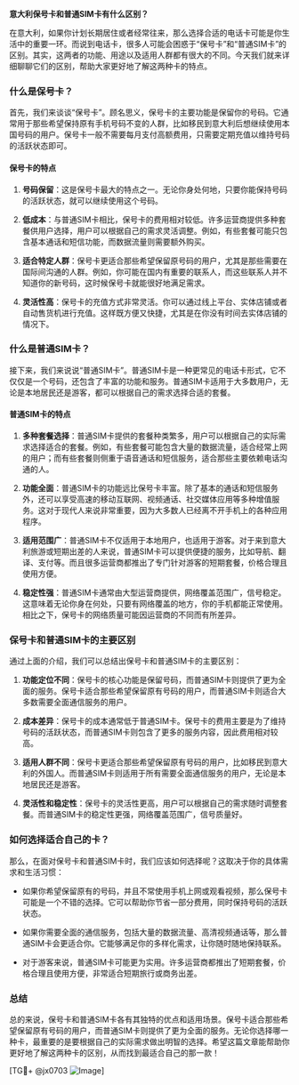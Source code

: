 **意大利保号卡和普通SIM卡有什么区别？**

在意大利，如果你计划长期居住或者经常往来，那么选择合适的电话卡可能是你生活中的重要一环。而说到电话卡，很多人可能会困惑于“保号卡”和“普通SIM卡”的区别。其实，这两者的功能、用途以及适用人群都有很大的不同。今天我们就来详细聊聊它们的区别，帮助大家更好地了解这两种卡的特点。

### 什么是保号卡？

首先，我们来谈谈“保号卡”。顾名思义，保号卡的主要功能是保留你的号码。它通常用于那些希望保持原有手机号码不变的人群，比如移民到意大利后想继续使用本国号码的用户。保号卡一般不需要每月支付高额费用，只需要定期充值以维持号码的活跃状态即可。

#### 保号卡的特点

1. **号码保留**：这是保号卡最大的特点之一。无论你身处何地，只要你能保持号码的活跃状态，就可以继续使用这个号码。
   
2. **低成本**：与普通SIM卡相比，保号卡的费用相对较低。许多运营商提供多种套餐供用户选择，用户可以根据自己的需求灵活调整。例如，有些套餐可能只包含基本通话和短信功能，而数据流量则需要额外购买。

3. **适合特定人群**：保号卡更适合那些希望保留原号码的用户，尤其是那些需要在国际间沟通的人群。例如，你可能在国内有重要的联系人，而这些联系人并不知道你的新号码，这时候保号卡就能很好地满足需求。

4. **灵活性高**：保号卡的充值方式非常灵活。你可以通过线上平台、实体店铺或者自动售货机进行充值。这样既方便又快捷，尤其是在你没有时间去实体店铺的情况下。

### 什么是普通SIM卡？

接下来，我们来说说“普通SIM卡”。普通SIM卡是一种更常见的电话卡形式，它不仅仅是一个号码，还包含了丰富的功能和服务。普通SIM卡适用于大多数用户，无论是本地居民还是游客，都可以根据自己的需求选择合适的套餐。

#### 普通SIM卡的特点

1. **多种套餐选择**：普通SIM卡提供的套餐种类繁多，用户可以根据自己的实际需求选择适合的套餐。例如，有些套餐可能包含大量的数据流量，适合经常上网的用户；而有些套餐则侧重于语音通话和短信服务，适合那些主要依赖电话沟通的人。

2. **功能全面**：普通SIM卡的功能远比保号卡丰富。除了基本的通话和短信服务外，还可以享受高速的移动互联网、视频通话、社交媒体应用等多种增值服务。这对于现代人来说非常重要，因为大多数人已经离不开手机上的各种应用程序。

3. **适用范围广**：普通SIM卡不仅适用于本地用户，也适用于游客。对于来到意大利旅游或短期出差的人来说，普通SIM卡可以提供便捷的服务，比如导航、翻译、支付等。而且很多运营商都推出了专门针对游客的短期套餐，价格合理且使用方便。

4. **稳定性强**：普通SIM卡通常由大型运营商提供，网络覆盖范围广，信号稳定。这意味着无论你身在何处，只要有网络覆盖的地方，你的手机都能正常使用。相比之下，保号卡的网络质量可能因运营商的不同而有所差异。

### 保号卡和普通SIM卡的主要区别

通过上面的介绍，我们可以总结出保号卡和普通SIM卡的主要区别：

1. **功能定位不同**：保号卡的核心功能是保留号码，而普通SIM卡则提供了更为全面的服务。保号卡适合那些希望保留原有号码的用户，而普通SIM卡则适合大多数需要全面通信服务的用户。

2. **成本差异**：保号卡的成本通常低于普通SIM卡。保号卡的费用主要是为了维持号码的活跃状态，而普通SIM卡则包含了更多的服务内容，因此费用相对较高。

3. **适用人群不同**：保号卡更适合那些希望保留原有号码的用户，比如移民到意大利的外国人。而普通SIM卡则适用于所有需要全面通信服务的用户，无论是本地居民还是游客。

4. **灵活性和稳定性**：保号卡的灵活性更高，用户可以根据自己的需求随时调整套餐。而普通SIM卡的稳定性更强，网络覆盖范围广，信号质量好。

### 如何选择适合自己的卡？

那么，在面对保号卡和普通SIM卡时，我们应该如何选择呢？这取决于你的具体需求和生活习惯：

- 如果你希望保留原有的号码，并且不常使用手机上网或观看视频，那么保号卡可能是一个不错的选择。它可以帮助你节省一部分费用，同时保持号码的活跃状态。

- 如果你需要全面的通信服务，包括大量的数据流量、高清视频通话等，那么普通SIM卡会更适合你。它能够满足你的多样化需求，让你随时随地保持联系。

- 对于游客来说，普通SIM卡可能更为实用。许多运营商都推出了短期套餐，价格合理且使用方便，非常适合短期旅行或商务出差。

### 总结

总的来说，保号卡和普通SIM卡各有其独特的优点和适用场景。保号卡适合那些希望保留原有号码的用户，而普通SIM卡则提供了更为全面的服务。无论你选择哪一种卡，最重要的是要根据自己的实际需求做出明智的选择。希望这篇文章能帮助你更好地了解这两种卡的区别，从而找到最适合自己的那一款！

[TG💪+ @jx0703 ![Image](https://github.com/user-attachments/assets/dbca1d08-cadb-493c-b0ec-ad6f7a83f270)]